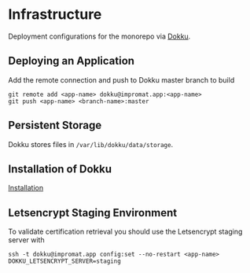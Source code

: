 # Infrastructure

Deployment configurations for the monorepo via [Dokku](https://dokku.com).

## Deploying an Application

Add the remote connection and push to Dokku master branch to build

```
git remote add <app-name> dokku@impromat.app:<app-name>
git push <app-name> <branch-name>:master
```

## Persistent Storage

Dokku stores files in `/var/lib/dokku/data/storage`.

## Installation of Dokku

[Installation](./installation.md)

## Letsencrypt Staging Environment

To validate certification retrieval you should use the Letsencrypt staging server with

```
ssh -t dokku@impromat.app config:set --no-restart <app-name> DOKKU_LETSENCRYPT_SERVER=staging
```
